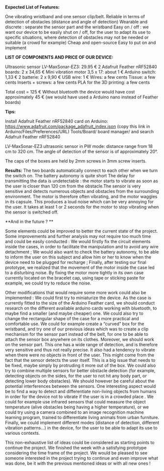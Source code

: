 **Expected List of Features:**

One vibrating wristband and one sensor clip/belt.
Reliable in terms of detection of obstacles (distance and angle of detection)
Wearable and discrete : separate the sensor part and the wristband
Easy on / off : we want our device to be easily shut on / off, for the user to adapt its use to specific situations, where detection of obstacles may not be needed or suitable (a crowd for example)
Cheap and open-source
Easy to put on and implement


**LIST OF COMPONENTS AND PRICE OF OUR DEVICE:**

Ultrasonic sensor LV-MaxSonar-EZ3: 29.95 €
2 Adafruit Feather nRF52840 boards:  2 x 34,65 €
Mini vibration motor 3,5 x 17: about 1 €
Arduino switch: 1,33 €
2 batterie: 2 x 9,90 €
USB wire: 1 €
Wires: a few cents
Tissue: a few cents
Inserts + screws: a few cents
PLA for the 3D printing: a few cents

Total cost = 125 € 
Without bluetooth the device would have cost approximately 45 € (we would have used a Arduino nano instead of Feather boards)

**Tips:**

Install Adafruit Feather nRF52840 card on Arduino: https://www.adafruit.com/package_adafruit_index.json  (copy this link in Arduino/Files/Preferences/URL)
Tools/Board/ board manager/ and search Adafruit Feather nRF52840

LV-MaxSonar-EZ3 ultrasonic sensor in PW mode: distance range from 18 cm to 320 cm. The angle of detection of the sensor is of approximately 20°.

The caps of the boxes are held by 2mm screws in 3mm screw inserts.

**Results:**
The two boards automatically connect to each other when we turn the switch on. The battery autonomy is quite short The delay for transmitting the data is undetectable : the motor starts to vibrate as soon as the user is closer than 120 cm from the obstacle.The sensor is very sensitive and detects numerous objects and obstacles from the surrounding environment. The motor is therefore often vibrating, and the motor waggles in its capsule. This produces a loud noise which can be very annoying for the user. It takes at least 1 or 2 seconds for the motor to stop vibrating when the sensor is switched off.

**And in the future ? **

Some elements could be improved to better the current state of the project. 
    Some improvements and further analysis may not require too much time and could be easily conducted : 
We would firstly fix the circuit elements inside the cases, in order to facilitate the manipulation and to avoid any wire detachment ; 
We would also want to check the battery autonomy, to be able to inform the user on this subject and allow him or her to know when the device need to be plugged for recharge ; 
Finally, after testing our final prototype, we realized that the movement of the motor inside the case led to a disturbing noise. By fixing the motor more tightly in its own case currently located on the bracelet cap, using tape or sticking paste for example, we could try to reduce the noise.

Other modifications that would require some more work could also be implemented :
We could first try to miniaturize the device. As the case is currently fitted to the size of the Arduino Feather card, we should conduct research on the different available arduino cards working with bluetooth, to maybe find a smaller (and maybe cheaper) one. We could also try to change the rectangular shape of the case for a more practical and comfortable use. We could for example create a “curved” box for the wristband, and try one of our previous ideas which was to create a clip mechanism for the sensor part instead of the belt, for one to be able to attach the sensor box anywhere on its clothes. 
Moreover, we should work on the sensor part. This one has a wide range of detection, and is therefore very sensitive and thus not really precise. It also had a tendency to vibrate when there were no objects in front of the user. This might come from the fact that the sensor detects the user itself. This is a big issue that needs to be fixed, maybe simply by protruding it more out of the box. We could also try to combine multiple sensors for better obstacle detection (for example, detecting objects on the sides, for the user to not hit any body part, or detecting lower body obstacles). We should however be careful about the potential interferences between the sensors. 
One interesting aspect would be to find a way to detect and differentiate non-living objects from humans in order for the device not to vibrate if the user is in a crowded place . We could for example use infrared sensors that could measure the object temperature (alive obstacles being having a higher temperature), or we could try using a camera combined to an image recognition machine learning program, trained to differentiate living animals from urban furniture. 
Finally, we could implement different modes (distance of detection, different vibration patterns…) in the device, for the user to be able to adapt its use to various contexts. 

This non-exhaustive list of ideas could be considered as starting points to continue the project. We finished the week with a satisfying prototype considering the time frame of the project. We would be pleased to see someone interested in the project trying to continue and even improve what was done, be it with the previous mentioned ideas or with all new ones !
